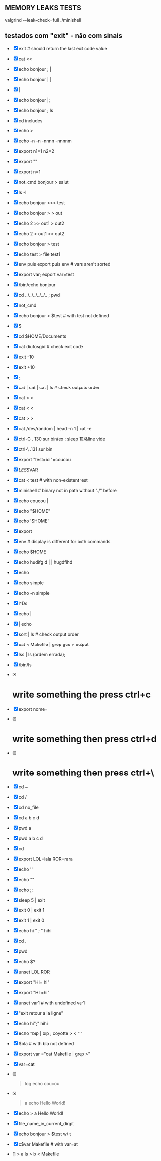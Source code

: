 
## MEMORY LEAKS TESTS

valgrind --leak-check=full ./minishell 

## testados com "exit" - não com sinais

- [x] exit # should return the last exit code value
- [x] cat <<
- [x] echo bonjour ; |
- [x] echo bonjour | |
- [x] |
- [x] echo bonjour |;
- [x] echo bonjour ; ls
- [x] cd includes
- [x] echo >
- [x] echo -n -n -nnnn -nnnnm
- [x] export n1=1 n2=2
- [x] export ""
- [x] export n=1
- [x] not_cmd bonjour > salut
- [x] ls -l
- [x] echo bonjour >>> test
- [x] echo bonjour > > out
- [x] echo 2 >> out1 > out2
- [x] echo 2 > out1 >> out2
- [x] echo bonjour > test
- [x] echo test > file test1
- [x] env puis export puis env # vars aren't sorted
- [x] export var; export var=test
- [x] /bin/echo bonjour
- [x] cd ../../../../../.. ; pwd
- [x] not_cmd
- [x] echo bonjour > $test # with test not defined
- [x] $
- [x] cd $HOME/Documents
- [x] cat diufosgid # check exit code
- [x] exit -10
- [x] exit +10
- [x] ;
- [x] cat | cat | cat | ls # check outputs order
- [x] cat < >
- [x] cat < <
- [x] cat > >
- [x] cat /dev/random | head -n 1 | cat -e
- [x] ctrl-C . 130 sur bin(ex : sleep 10)&line vide
- [x] ctrl-\ .131 sur bin
- [x] export "test=ici"=coucou
- [x] $LESS$VAR
- [x] cat < test # with non-existent test
- [x] minishell # binary not in path without "./" before
- [x] echo coucou |
- [x] echo "$HOME"
- [x] echo '$HOME'
- [x] export
- [x] env # display is different for both commands
- [x] echo $HOME
- [x] echo hudifg d | | hugdfihd
- [x] echo
- [x] echo simple
- [x] echo -n simple
- [x] l^Ds
- [x] echo |
- [x] | echo
- [x] sort | ls # check output order
- [x] cat < Makefile | grep gcc > output
- [x] lss | ls (ordem errada);
- [x] /bin/ls
- [x] # write something the press ctrl+c
- [x] export nome=
- [x] # write something then press ctrl+d
- [x] # write something then press ctrl+\
- [x] cd ~
- [x] cd /
- [x] cd no_file
- [x] cd a b c d
- [x] pwd a
- [x] pwd a b c d
- [x] cd
- [x] export LOL=lala ROR=rara
- [x] echo ''
- [x] echo ""
- [x] echo ;;
- [x] sleep 5 | exit 
- [x] exit 0 | exit 1
- [x] exit 1 | exit 0
- [x] echo hi " ; " hihi
- [x] cd .
- [x] pwd
- [x] echo $?
- [x] unset LOL ROR
- [x] export "HI= hi"
- [x] export "HI =hi"
- [x] unset var1 # with undefined var1
- [x] "exit retour a la ligne"
- [x] echo hi";" hihi
- [x] echo "bip | bip ; coyotte > < " "
- [x] $bla # with bla not defined
- [x] export var ="cat Makefile | grep >"
- [x] var=cat
- [x] > log echo coucou
- [x] > a echo Hello World!
- [x] echo > a Hello World!
- [x] file_name_in_current_dirgit
- [x] echo bonjour > $test w/ t
- [x] c$var Makefile # with var=at


- [] > a ls > b < Makefile